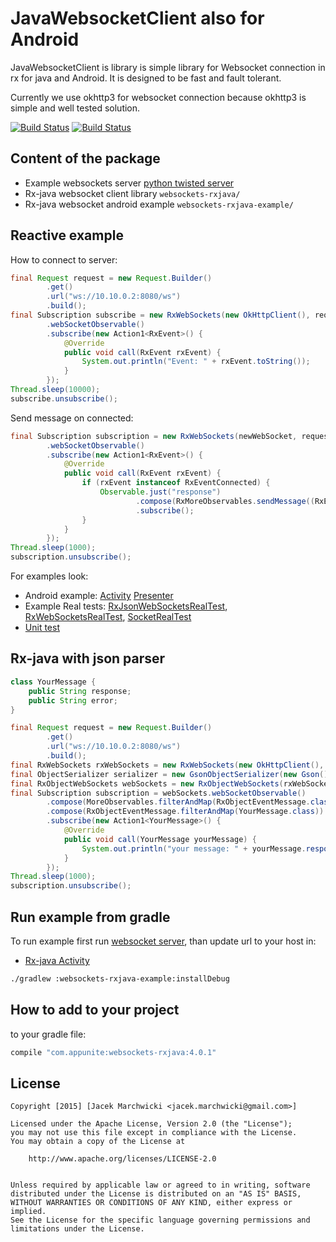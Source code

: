 # JavaWebsocketClient also for Android
JavaWebsocketClient is library is simple library for Websocket connection in rx for java and Android.
It is designed to be fast and fault tolerant.

Currently we use okhttp3 for websocket connection because okhttp3 is simple and well tested solution.

[![Build Status](https://travis-ci.org/jacek-marchwicki/JavaWebsocketClient.svg?branch=master)](https://travis-ci.org/jacek-marchwicki/JavaWebsocketClient)
[![Build Status](https://gitlab-ci.appunite.net/projects/33/status.png?ref=master)](https://gitlab-ci.appunite.net/projects/33?ref=master)

## Content of the package

* Example websockets server [python twisted server](websockets-server/README.md)
* Rx-java websocket client library `websockets-rxjava/`
* Rx-java websocket android example `websockets-rxjava-example/`

## Reactive example

How to connect to server:

```java
final Request request = new Request.Builder()
        .get()
        .url("ws://10.10.0.2:8080/ws")
        .build();
final Subscription subscribe = new RxWebSockets(new OkHttpClient(), request)
        .webSocketObservable()
        .subscribe(new Action1<RxEvent>() {
            @Override
            public void call(RxEvent rxEvent) {
                System.out.println("Event: " + rxEvent.toString());
            }
        });
Thread.sleep(10000);
subscribe.unsubscribe();
```

Send message on connected:

```java
final Subscription subscription = new RxWebSockets(newWebSocket, request)
        .webSocketObservable()
        .subscribe(new Action1<RxEvent>() {
            @Override
            public void call(RxEvent rxEvent) {
                if (rxEvent instanceof RxEventConnected) {
                    Observable.just("response")
                            .compose(RxMoreObservables.sendMessage((RxEventConnected) rxEvent))
                            .subscribe();
                }
            }
        });
Thread.sleep(1000);
subscription.unsubscribe();
```

For examples look:
* Android example: [Activity](websockets-rxjava-example/src/main/java/com/appunite/socket/MainActivity.java) [Presenter](websockets-rxjava-example/src/main/java/com/appunite/socket/MainPresenter.java)
* Example Real tests: [RxJsonWebSocketsRealTest](websockets-rxjava-example/src/test/java/com/example/RxObjectWebSocketsRealTest.java), [RxWebSocketsRealTest](websockets-rxjava-example/src/test/java/com/example/RxWebSocketsRealTest.java), [SocketRealTest](websockets-rxjava-example/src/test/java/com/example/SocketRealTest.java)
* [Unit test](websockets-rxjava-example/src/test/java/com/example/SocketTest.java)

## Rx-java with json parser

```java
class YourMessage {
    public String response;
    public String error;
}

final Request request = new Request.Builder()
        .get()
        .url("ws://10.10.0.2:8080/ws")
        .build();
final RxWebSockets rxWebSockets = new RxWebSockets(new OkHttpClient(), request)
final ObjectSerializer serializer = new GsonObjectSerializer(new Gson(), Message.class)
final RxObjectWebSockets webSockets = new RxObjectWebSockets(rxWebSockets), serializer);
final Subscription subscription = webSockets.webSocketObservable()
        .compose(MoreObservables.filterAndMap(RxObjectEventMessage.class))
        .compose(RxObjectEventMessage.filterAndMap(YourMessage.class))
        .subscribe(new Action1<YourMessage>() {
            @Override
            public void call(YourMessage yourMessage) {
                System.out.println("your message: " + yourMessage.response);
            }
        });
Thread.sleep(1000);
subscription.unsubscribe();
```

## Run example from gradle

To run example first run [websocket server](websockets-server/README.md), than update url to your host in:
* [Rx-java Activity](websockets-rxjava-example/src/main/java/com/appunite/socket/MainActivity.java)

```bash
./gradlew :websockets-rxjava-example:installDebug
```

## How to add to your project

to your gradle file:

```groovy
compile "com.appunite:websockets-rxjava:4.0.1"
```
		
## License

    Copyright [2015] [Jacek Marchwicki <jacek.marchwicki@gmail.com>]
    
    Licensed under the Apache License, Version 2.0 (the "License");
    you may not use this file except in compliance with the License.
    You may obtain a copy of the License at
    
    	http://www.apache.org/licenses/LICENSE-2.0
        
    
    Unless required by applicable law or agreed to in writing, software
    distributed under the License is distributed on an "AS IS" BASIS,
    WITHOUT WARRANTIES OR CONDITIONS OF ANY KIND, either express or implied.
    See the License for the specific language governing permissions and
    limitations under the License.
